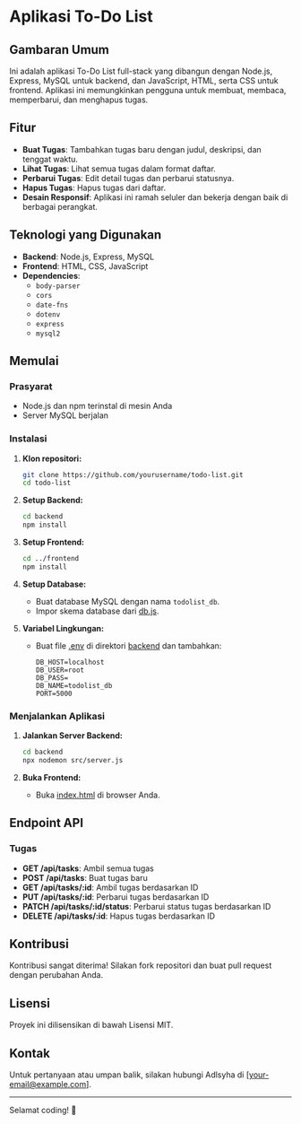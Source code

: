 # Aplikasi To-Do List

## Gambaran Umum
Ini adalah aplikasi To-Do List full-stack yang dibangun dengan Node.js, Express, MySQL untuk backend, dan JavaScript, HTML, serta CSS untuk frontend. Aplikasi ini memungkinkan pengguna untuk membuat, membaca, memperbarui, dan menghapus tugas.

## Fitur
- **Buat Tugas**: Tambahkan tugas baru dengan judul, deskripsi, dan tenggat waktu.
- **Lihat Tugas**: Lihat semua tugas dalam format daftar.
- **Perbarui Tugas**: Edit detail tugas dan perbarui statusnya.
- **Hapus Tugas**: Hapus tugas dari daftar.
- **Desain Responsif**: Aplikasi ini ramah seluler dan bekerja dengan baik di berbagai perangkat.

## Teknologi yang Digunakan
- **Backend**: Node.js, Express, MySQL
- **Frontend**: HTML, CSS, JavaScript
- **Dependencies**: 
  - `body-parser`
  - `cors`
  - `date-fns`
  - `dotenv`
  - `express`
  - `mysql2`

## Memulai

### Prasyarat
- Node.js dan npm terinstal di mesin Anda
- Server MySQL berjalan

### Instalasi

1. **Klon repositori:**
    ```sh
    git clone https://github.com/yourusername/todo-list.git
    cd todo-list
    ```

2. **Setup Backend:**
    ```sh
    cd backend
    npm install
    ```

3. **Setup Frontend:**
    ```sh
    cd ../frontend
    npm install
    ```

4. **Setup Database:**
    - Buat database MySQL dengan nama `todolist_db`.
    - Impor skema database dari [db.js](http://_vscodecontentref_/0).

5. **Variabel Lingkungan:**
    - Buat file [.env](http://_vscodecontentref_/1) di direktori [backend](http://_vscodecontentref_/2) dan tambahkan:
        ```env
        DB_HOST=localhost
        DB_USER=root
        DB_PASS=
        DB_NAME=todolist_db
        PORT=5000
        ```

### Menjalankan Aplikasi

1. **Jalankan Server Backend:**
    ```sh
    cd backend
    npx nodemon src/server.js
    ```

2. **Buka Frontend:**
    - Buka [index.html](http://_vscodecontentref_/3) di browser Anda.

## Endpoint API

### Tugas
- **GET /api/tasks**: Ambil semua tugas
- **POST /api/tasks**: Buat tugas baru
- **GET /api/tasks/:id**: Ambil tugas berdasarkan ID
- **PUT /api/tasks/:id**: Perbarui tugas berdasarkan ID
- **PATCH /api/tasks/:id/status**: Perbarui status tugas berdasarkan ID
- **DELETE /api/tasks/:id**: Hapus tugas berdasarkan ID

## Kontribusi
Kontribusi sangat diterima! Silakan fork repositori dan buat pull request dengan perubahan Anda.

## Lisensi
Proyek ini dilisensikan di bawah Lisensi MIT.

## Kontak
Untuk pertanyaan atau umpan balik, silakan hubungi Adlsyha di [your-email@example.com].

---

Selamat coding! 🚀